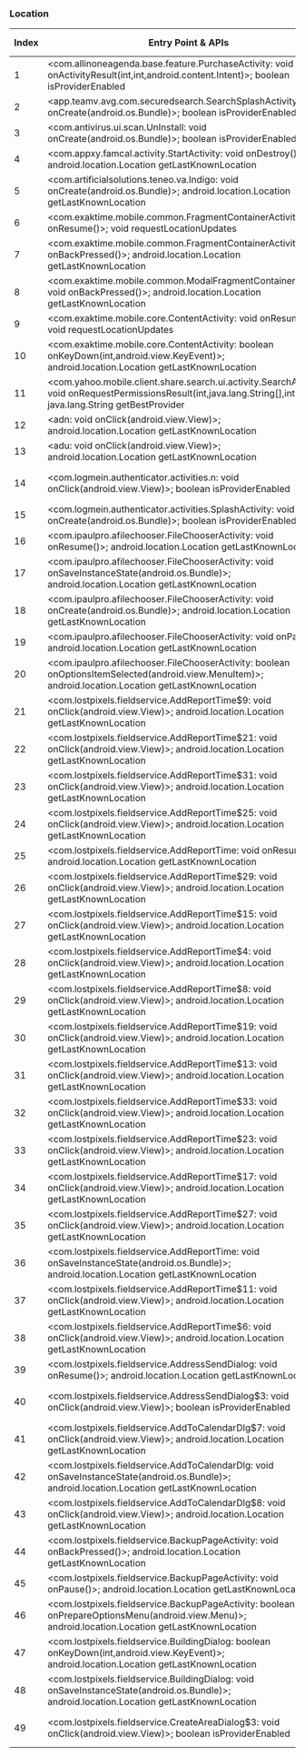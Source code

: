 ### Location
| Index | Entry Point & APIs | Screen shot | Resource id | Label |
| ------------- | ------------- | ------------- |-------------|-------------|
| 1 | <com.allinoneagenda.base.feature.PurchaseActivity: void onActivityResult(int,int,android.content.Intent)>; boolean isProviderEnabled | ![](D:\COSMOS\output\py\Play_win8\Productivity\com.allinoneagenda\com.allinoneagenda.base.feature.PurchaseActivity.png) |  | |
| 2 | <app.teamv.avg.com.securedsearch.SearchSplashActivity: void onCreate(android.os.Bundle)>; boolean isProviderEnabled | ![](D:\COSMOS\output\py\Play_win8\Productivity\com.antivirus.tablet\app.teamv.avg.com.securedsearch.SearchSplashActivity.png) |  | |
| 3 | <com.antivirus.ui.scan.UnInstall: void onCreate(android.os.Bundle)>; boolean isProviderEnabled | ![](D:\COSMOS\output\py\Play_win8\Productivity\com.antivirus.tablet\com.antivirus.ui.scan.UnInstall.png) |  | |
| 4 | <com.appxy.famcal.activity.StartActivity: void onDestroy()>; android.location.Location getLastKnownLocation | ![](D:\COSMOS\output\py\Play_win8\Productivity\com.appxy.famcal\com.appxy.famcal.activity.StartActivity.png) |  | |
| 5 | <com.artificialsolutions.teneo.va.Indigo: void onCreate(android.os.Bundle)>; android.location.Location getLastKnownLocation | ![](D:\COSMOS\output\py\Play_win8\Productivity\com.artificialsolutions.teneo.va.prod\com.artificialsolutions.teneo.va.Indigo.png) |  | |
| 6 | <com.exaktime.mobile.common.FragmentContainerActivity: void onResume()>; void requestLocationUpdates | ![](D:\COSMOS\output\py\Play_win8\Productivity\com.exaktime.mobile\com.exaktime.mobile.common.FragmentContainerActivity.png) |  | |
| 7 | <com.exaktime.mobile.common.FragmentContainerActivity: void onBackPressed()>; android.location.Location getLastKnownLocation | ![](D:\COSMOS\output\py\Play_win8\Productivity\com.exaktime.mobile\com.exaktime.mobile.common.FragmentContainerActivity.png) |  | |
| 8 | <com.exaktime.mobile.common.ModalFragmentContainerActivity: void onBackPressed()>; android.location.Location getLastKnownLocation | ![](D:\COSMOS\output\py\Play_win8\Productivity\com.exaktime.mobile\com.exaktime.mobile.common.ModalFragmentContainerActivity.png) |  | |
| 9 | <com.exaktime.mobile.core.ContentActivity: void onResume()>; void requestLocationUpdates | ![](D:\COSMOS\output\py\Play_win8\Productivity\com.exaktime.mobile\com.exaktime.mobile.core.ContentActivity.png) |  | |
| 10 | <com.exaktime.mobile.core.ContentActivity: boolean onKeyDown(int,android.view.KeyEvent)>; android.location.Location getLastKnownLocation | ![](D:\COSMOS\output\py\Play_win8\Productivity\com.exaktime.mobile\com.exaktime.mobile.core.ContentActivity.png) |  | |
| 11 | <com.yahoo.mobile.client.share.search.ui.activity.SearchActivity: void onRequestPermissionsResult(int,java.lang.String[],int[])>; java.lang.String getBestProvider | ![](D:\COSMOS\output\py\Play_win8\Productivity\com.gingersoftware.android.keyboard\com.yahoo.mobile.client.share.search.ui.activity.SearchActivity.png) |  | |
| 12 | <adn: void onClick(android.view.View)>; android.location.Location getLastKnownLocation | ![](D:\COSMOS\output\py\Play_win8\Productivity\com.google.android.apps.m4b\com.google.android.apps.mymaps.activities.addline.AddLineActivity.png) |  | |
| 13 | <adu: void onClick(android.view.View)>; android.location.Location getLastKnownLocation | ![](D:\COSMOS\output\py\Play_win8\Productivity\com.google.android.apps.m4b\com.google.android.apps.mymaps.activities.addpoint.AddPointActivity.png) |  | |
| 14 | <com.logmein.authenticator.activities.n: void onClick(android.view.View)>; boolean isProviderEnabled | ![](D:\COSMOS\output\py\Play_win8\Productivity\com.lastpass.authenticator\com.logmein.authenticator.activities.MainActivity.png) | {'2131624062': <sensitive_component.SensitiveComponent.SensitiveView object at 0x00000125240962E8>} | |
| 15 | <com.logmein.authenticator.activities.SplashActivity: void onCreate(android.os.Bundle)>; boolean isProviderEnabled | ![](D:\COSMOS\output\py\Play_win8\Productivity\com.lastpass.authenticator\com.logmein.authenticator.activities.SplashActivity.png) |  | |
| 16 | <com.ipaulpro.afilechooser.FileChooserActivity: void onResume()>; android.location.Location getLastKnownLocation | ![](D:\COSMOS\output\py\Play_win8\Productivity\com.lostpixels.fieldservice\com.ipaulpro.afilechooser.FileChooserActivity.png) |  | |
| 17 | <com.ipaulpro.afilechooser.FileChooserActivity: void onSaveInstanceState(android.os.Bundle)>; android.location.Location getLastKnownLocation | ![](D:\COSMOS\output\py\Play_win8\Productivity\com.lostpixels.fieldservice\com.ipaulpro.afilechooser.FileChooserActivity.png) |  | |
| 18 | <com.ipaulpro.afilechooser.FileChooserActivity: void onCreate(android.os.Bundle)>; android.location.Location getLastKnownLocation | ![](D:\COSMOS\output\py\Play_win8\Productivity\com.lostpixels.fieldservice\com.ipaulpro.afilechooser.FileChooserActivity.png) |  | |
| 19 | <com.ipaulpro.afilechooser.FileChooserActivity: void onPause()>; android.location.Location getLastKnownLocation | ![](D:\COSMOS\output\py\Play_win8\Productivity\com.lostpixels.fieldservice\com.ipaulpro.afilechooser.FileChooserActivity.png) |  | |
| 20 | <com.ipaulpro.afilechooser.FileChooserActivity: boolean onOptionsItemSelected(android.view.MenuItem)>; android.location.Location getLastKnownLocation | ![](D:\COSMOS\output\py\Play_win8\Productivity\com.lostpixels.fieldservice\com.ipaulpro.afilechooser.FileChooserActivity.png) |  | |
| 21 | <com.lostpixels.fieldservice.AddReportTime$9: void onClick(android.view.View)>; android.location.Location getLastKnownLocation | ![](D:\COSMOS\output\py\Play_win8\Productivity\com.lostpixels.fieldservice\com.lostpixels.fieldservice.AddReportTime.png) | {'2131361969': <sensitive_component.SensitiveComponent.SensitiveView object at 0x0000012523D384A8>} | |
| 22 | <com.lostpixels.fieldservice.AddReportTime$21: void onClick(android.view.View)>; android.location.Location getLastKnownLocation | ![](D:\COSMOS\output\py\Play_win8\Productivity\com.lostpixels.fieldservice\com.lostpixels.fieldservice.AddReportTime.png) | {'2131361986': <sensitive_component.SensitiveComponent.SensitiveView object at 0x0000012523D38BA8>} | |
| 23 | <com.lostpixels.fieldservice.AddReportTime$31: void onClick(android.view.View)>; android.location.Location getLastKnownLocation | ![](D:\COSMOS\output\py\Play_win8\Productivity\com.lostpixels.fieldservice\com.lostpixels.fieldservice.AddReportTime.png) | {'2131362015': <sensitive_component.SensitiveComponent.SensitiveView object at 0x0000012523D38550>} | |
| 24 | <com.lostpixels.fieldservice.AddReportTime$25: void onClick(android.view.View)>; android.location.Location getLastKnownLocation | ![](D:\COSMOS\output\py\Play_win8\Productivity\com.lostpixels.fieldservice\com.lostpixels.fieldservice.AddReportTime.png) | {'2131361999': <sensitive_component.SensitiveComponent.SensitiveView object at 0x0000012523D38DD8>} | |
| 25 | <com.lostpixels.fieldservice.AddReportTime: void onResume()>; android.location.Location getLastKnownLocation | ![](D:\COSMOS\output\py\Play_win8\Productivity\com.lostpixels.fieldservice\com.lostpixels.fieldservice.AddReportTime.png) |  | |
| 26 | <com.lostpixels.fieldservice.AddReportTime$29: void onClick(android.view.View)>; android.location.Location getLastKnownLocation | ![](D:\COSMOS\output\py\Play_win8\Productivity\com.lostpixels.fieldservice\com.lostpixels.fieldservice.AddReportTime.png) | {'2131362011': <sensitive_component.SensitiveComponent.SensitiveView object at 0x0000012523D38358>} | |
| 27 | <com.lostpixels.fieldservice.AddReportTime$15: void onClick(android.view.View)>; android.location.Location getLastKnownLocation | ![](D:\COSMOS\output\py\Play_win8\Productivity\com.lostpixels.fieldservice\com.lostpixels.fieldservice.AddReportTime.png) | {'2131361978': <sensitive_component.SensitiveComponent.SensitiveView object at 0x0000012523D38CC0>} | |
| 28 | <com.lostpixels.fieldservice.AddReportTime$4: void onClick(android.view.View)>; android.location.Location getLastKnownLocation | ![](D:\COSMOS\output\py\Play_win8\Productivity\com.lostpixels.fieldservice\com.lostpixels.fieldservice.AddReportTime.png) |  | |
| 29 | <com.lostpixels.fieldservice.AddReportTime$8: void onClick(android.view.View)>; android.location.Location getLastKnownLocation | ![](D:\COSMOS\output\py\Play_win8\Productivity\com.lostpixels.fieldservice\com.lostpixels.fieldservice.AddReportTime.png) | {'2131361966': <sensitive_component.SensitiveComponent.SensitiveView object at 0x0000012523FA8A90>} | |
| 30 | <com.lostpixels.fieldservice.AddReportTime$19: void onClick(android.view.View)>; android.location.Location getLastKnownLocation | ![](D:\COSMOS\output\py\Play_win8\Productivity\com.lostpixels.fieldservice\com.lostpixels.fieldservice.AddReportTime.png) | {'2131361994': <sensitive_component.SensitiveComponent.SensitiveView object at 0x0000012523FA87F0>} | |
| 31 | <com.lostpixels.fieldservice.AddReportTime$13: void onClick(android.view.View)>; android.location.Location getLastKnownLocation | ![](D:\COSMOS\output\py\Play_win8\Productivity\com.lostpixels.fieldservice\com.lostpixels.fieldservice.AddReportTime.png) | {'2131361973': <sensitive_component.SensitiveComponent.SensitiveView object at 0x0000012523FA8198>} | |
| 32 | <com.lostpixels.fieldservice.AddReportTime$33: void onClick(android.view.View)>; android.location.Location getLastKnownLocation | ![](D:\COSMOS\output\py\Play_win8\Productivity\com.lostpixels.fieldservice\com.lostpixels.fieldservice.AddReportTime.png) | {'2131362019': <sensitive_component.SensitiveComponent.SensitiveView object at 0x0000012523FA8F28>} | |
| 33 | <com.lostpixels.fieldservice.AddReportTime$23: void onClick(android.view.View)>; android.location.Location getLastKnownLocation | ![](D:\COSMOS\output\py\Play_win8\Productivity\com.lostpixels.fieldservice\com.lostpixels.fieldservice.AddReportTime.png) | {'2131361990': <sensitive_component.SensitiveComponent.SensitiveView object at 0x0000012523FA8B38>} | |
| 34 | <com.lostpixels.fieldservice.AddReportTime$17: void onClick(android.view.View)>; android.location.Location getLastKnownLocation | ![](D:\COSMOS\output\py\Play_win8\Productivity\com.lostpixels.fieldservice\com.lostpixels.fieldservice.AddReportTime.png) | {'2131361982': <sensitive_component.SensitiveComponent.SensitiveView object at 0x0000012523FA8128>} | |
| 35 | <com.lostpixels.fieldservice.AddReportTime$27: void onClick(android.view.View)>; android.location.Location getLastKnownLocation | ![](D:\COSMOS\output\py\Play_win8\Productivity\com.lostpixels.fieldservice\com.lostpixels.fieldservice.AddReportTime.png) | {'2131362003': <sensitive_component.SensitiveComponent.SensitiveView object at 0x0000012523FA8A20>} | |
| 36 | <com.lostpixels.fieldservice.AddReportTime: void onSaveInstanceState(android.os.Bundle)>; android.location.Location getLastKnownLocation | ![](D:\COSMOS\output\py\Play_win8\Productivity\com.lostpixels.fieldservice\com.lostpixels.fieldservice.AddReportTime.png) |  | |
| 37 | <com.lostpixels.fieldservice.AddReportTime$11: void onClick(android.view.View)>; android.location.Location getLastKnownLocation | ![](D:\COSMOS\output\py\Play_win8\Productivity\com.lostpixels.fieldservice\com.lostpixels.fieldservice.AddReportTime.png) | {'2131362007': <sensitive_component.SensitiveComponent.SensitiveView object at 0x0000012523FA8DD8>} | |
| 38 | <com.lostpixels.fieldservice.AddReportTime$6: void onClick(android.view.View)>; android.location.Location getLastKnownLocation | ![](D:\COSMOS\output\py\Play_win8\Productivity\com.lostpixels.fieldservice\com.lostpixels.fieldservice.AddReportTime.png) | {'2131361964': <sensitive_component.SensitiveComponent.SensitiveView object at 0x0000012523FA82E8>} | |
| 39 | <com.lostpixels.fieldservice.AddressSendDialog: void onResume()>; android.location.Location getLastKnownLocation | ![](D:\COSMOS\output\py\Play_win8\Productivity\com.lostpixels.fieldservice\com.lostpixels.fieldservice.AddressSendDialog.png) |  | |
| 40 | <com.lostpixels.fieldservice.AddressSendDialog$3: void onClick(android.view.View)>; boolean isProviderEnabled | ![](D:\COSMOS\output\py\Play_win8\Productivity\com.lostpixels.fieldservice\com.lostpixels.fieldservice.AddressSendDialog.png) | {'2131362634': <sensitive_component.SensitiveComponent.SensitiveView object at 0x000001252412F080>} | |
| 41 | <com.lostpixels.fieldservice.AddToCalendarDlg$7: void onClick(android.view.View)>; android.location.Location getLastKnownLocation | ![](D:\COSMOS\output\py\Play_win8\Productivity\com.lostpixels.fieldservice\com.lostpixels.fieldservice.AddToCalendarDlg.png) |  | |
| 42 | <com.lostpixels.fieldservice.AddToCalendarDlg: void onSaveInstanceState(android.os.Bundle)>; android.location.Location getLastKnownLocation | ![](D:\COSMOS\output\py\Play_win8\Productivity\com.lostpixels.fieldservice\com.lostpixels.fieldservice.AddToCalendarDlg.png) |  | |
| 43 | <com.lostpixels.fieldservice.AddToCalendarDlg$8: void onClick(android.view.View)>; android.location.Location getLastKnownLocation | ![](D:\COSMOS\output\py\Play_win8\Productivity\com.lostpixels.fieldservice\com.lostpixels.fieldservice.AddToCalendarDlg.png) |  | |
| 44 | <com.lostpixels.fieldservice.BackupPageActivity: void onBackPressed()>; android.location.Location getLastKnownLocation | ![](D:\COSMOS\output\py\Play_win8\Productivity\com.lostpixels.fieldservice\com.lostpixels.fieldservice.BackupPageActivity.png) |  | |
| 45 | <com.lostpixels.fieldservice.BackupPageActivity: void onPause()>; android.location.Location getLastKnownLocation | ![](D:\COSMOS\output\py\Play_win8\Productivity\com.lostpixels.fieldservice\com.lostpixels.fieldservice.BackupPageActivity.png) |  | |
| 46 | <com.lostpixels.fieldservice.BackupPageActivity: boolean onPrepareOptionsMenu(android.view.Menu)>; android.location.Location getLastKnownLocation | ![](D:\COSMOS\output\py\Play_win8\Productivity\com.lostpixels.fieldservice\com.lostpixels.fieldservice.BackupPageActivity.png) |  | |
| 47 | <com.lostpixels.fieldservice.BuildingDialog: boolean onKeyDown(int,android.view.KeyEvent)>; android.location.Location getLastKnownLocation | ![](D:\COSMOS\output\py\Play_win8\Productivity\com.lostpixels.fieldservice\com.lostpixels.fieldservice.BuildingDialog.png) |  | |
| 48 | <com.lostpixels.fieldservice.BuildingDialog: void onSaveInstanceState(android.os.Bundle)>; android.location.Location getLastKnownLocation | ![](D:\COSMOS\output\py\Play_win8\Productivity\com.lostpixels.fieldservice\com.lostpixels.fieldservice.BuildingDialog.png) |  | |
| 49 | <com.lostpixels.fieldservice.CreateAreaDialog$3: void onClick(android.view.View)>; boolean isProviderEnabled | ![](D:\COSMOS\output\py\Play_win8\Productivity\com.lostpixels.fieldservice\com.lostpixels.fieldservice.CreateAreaDialog.png) | {'2131361923': <sensitive_component.SensitiveComponent.SensitiveView object at 0x0000012524026D30>} | |
